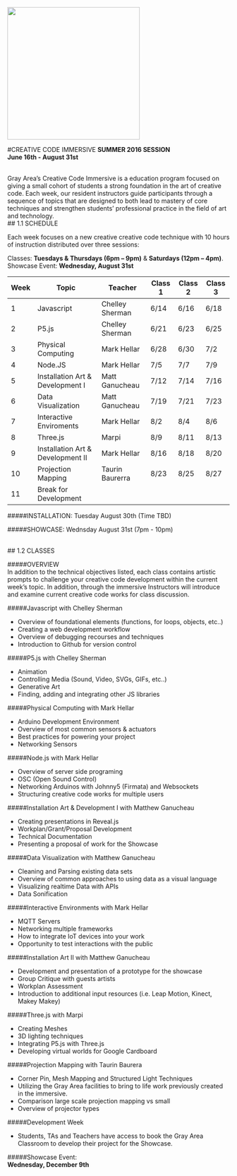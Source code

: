 <img src="http://grayarea.org/wp-content/uploads/2015/08/ga-banner-logo-left-gray.png
" width="300">


#CREATIVE CODE IMMERSIVE
**SUMMER 2016 SESSION**  
**June 16th - August 31st**

<br>
Gray Area’s Creative Code Immersive is a education program focused on giving a small cohort of students a strong foundation in the art of creative code. Each week, our resident instructors guide participants through a sequence of topics that are designed to both lead to mastery of core techniques and strengthen students’ professional practice in the field of art and technology.

<br>
## 1.1 SCHEDULE

Each week focuses on a new creative creative code technique with 10 hours of
instruction distributed over three sessions:
   
Classes:	**Tuesdays & Thursdays (6pm – 9pm)** & **Saturdays (12pm – 4pm)**.  
Showcase Event:	**Wednesday, August 31st**

Week | Topic | Teacher | Class 1 |Class 2 | Class 3 
---- | ---- | ---- | ---- | ---- | ----
 1 | Javascript | Chelley Sherman | 6/14 |	6/16 | 	6/18		
 2 | P5.js | Chelley Sherman | 6/21 | 6/23 | 6/25	
 3 | Physical Computing | Mark Hellar | 6/28 |	6/30 | 7/2	
 4 | Node.JS | Mark Hellar | 7/5 | 7/7 | 7/9
 5 | Installation Art & Development I 	|  Matt Ganucheau  | 7/12 | 7/14 | 7/16
 6 | Data Visualization | Matt Ganucheau | 7/19 | 7/21 | 7/23
 7 | Interactive Enviroments |	Mark Hellar | 8/2 | 8/4 | 8/6
 8 | Three.js | Marpi | 8/9 | 8/11 | 8/13 | 	
 9 | Installation Art & Development II |	Mark Hellar | 8/16 | 8/18 | 8/20
 10 | Projection Mapping |	Taurin Baurerra |	8/23 | 8/25 | 8/27	
 11 |	Break for Development

#####INSTALLATION: 
Tuesday August 30th (Time TBD)

#####SHOWCASE: 
Wednsday  August 31st (7pm - 10pm)


<br>
## 1.2 CLASSES

#####OVERVIEW  
In addition to the technical objectives listed, each class contains artistic prompts to challenge your creative code development within the current week’s topic.  In addition, through the immersive Instructors will introduce and examine current creative code works for class discussion.

#####Javascript with Chelley Sherman
* Overview of foundational elements (functions, for loops, objects, etc..)
* Creating a web development workflow
* Overview of debugging recourses and techniques
* Introduction to Github for version control

#####P5.js with Chelley Sherman
* Animation
* Controlling Media (Sound, Video, SVGs, GIFs, etc..)
* Generative Art
* Finding, adding and integrating other JS libraries

#####Physical Computing with Mark Hellar
* Arduino Development Environment
* Overview of most common sensors & actuators
* Best practices for powering your project
* Networking Sensors

#####Node.js with Mark Hellar
* Overview of server side programing
* OSC (Open Sound Control)
* Networking Arduinos with Johnny5 (Firmata) and Websockets
* Structuring creative code works for multiple users

#####Installation Art & Development I with Matthew Ganucheau
* Creating presentations in Reveal.js
* Workplan/Grant/Proposal Development
* Technical Documentation
* Presenting a proposal of work for the Showcase

#####Data Visualization with Matthew Ganucheau
* Cleaning and Parsing existing data sets
* Overview of common approaches to using data as a visual language
* Visualizing realtime Data with APIs
* Data Sonification

#####Interactive Environments with Mark Hellar
* MQTT Servers
* Networking multiple frameworks
* How to integrate IoT devices into your work
* Opportunity to test interactions with the public

#####Installation Art II with Matthew Ganucheau
* Development and presentation of a prototype for the showcase
* Group Critique with guests artists
* Workplan Assessment
* Introduction to additional input resources (i.e. Leap Motion, Kinect, Makey Makey)

#####Three.js with Marpi
* Creating Meshes
* 3D lighting techniques
* Integrating P5.js with Three.js
* Developing virtual worlds for Google Cardboard

#####Projection Mapping with Taurin Baurera
* Corner Pin, Mesh Mapping and Structured Light Techniques
* Utilizing the Gray Area facilities to bring to life work previously created in the immersive.
* Comparison large scale projection mapping vs small
* Overview of projector types

#####Development Week
* Students, TAs and Teachers have access to book the Gray Area Classroom to develop their project for the Showcase.

#####Showcase Event:  	
**Wednesday, December 9th**


